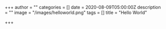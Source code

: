 +++
author = ""
categories = []
date = 2020-08-09T05:00:00Z
description = ""
image = "/images/helloworld.png"
tags = []
title = "Hello World"

+++
